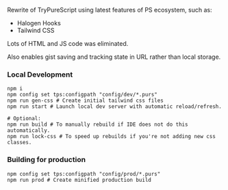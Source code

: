 Rewrite of TryPureScript using latest features of PS ecosystem, such as:
* Halogen Hooks
* Tailwind CSS

Lots of HTML and JS code was eliminated.

Also enables gist saving and tracking state in URL rather than local storage.

### Local Development
```
npm i
npm config set tps:configpath "config/dev/*.purs"
npm run gen-css # Create initial tailwind css files
npm run start # Launch local dev server with automatic reload/refresh.

# Optional:
npm run build # To manually rebuild if IDE does not do this automatically.
npm run lock-css # To speed up rebuilds if you're not adding new css classes.
```

### Building for production
```
npm config set tps:configpath "config/prod/*.purs"
npm run prod # Create minified production build
```
